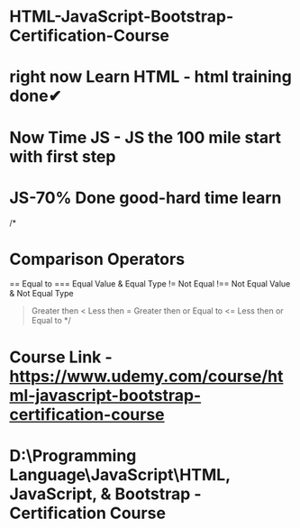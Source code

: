 # HTML-JavaScript-Bootstrap-Certification-Course

# right now Learn HTML - html training done✔

# Now Time JS - JS the 100 mile start with first step

# JS-70% Done good-hard time learn

/*
# Comparison Operators
== Equal to
=== Equal Value & Equal Type
!= Not Equal
!== Not Equal Value & Not Equal Type
> Greater then
< Less then
>= Greater then or Equal to
<= Less then or Equal to
*/

# Course Link - https://www.udemy.com/course/html-javascript-bootstrap-certification-course

# D:\Programming Language\JavaScript\HTML, JavaScript, & Bootstrap - Certification Course